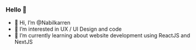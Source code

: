 ### Hello 👋

- 👋 Hi, I’m @Nabilkarren
- 👀 I’m interested in UX / UI Design and code
- 🌱 I’m currently learning about website development using ReactJS and NextJS

<!---
Nabilkarren/Nabilkarren is a ✨ special ✨ repository because its `README.md` (this file) appears on your GitHub profile.
You can click the Preview link to take a look at your changes.
--->
